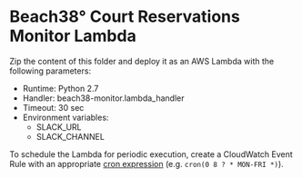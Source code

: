 # Beach38° Court Reservations Monitor Lambda

Zip the content of this folder and deploy it as an AWS Lambda with the following parameters:

* Runtime: Python 2.7
* Handler: beach38-monitor.lambda\_handler
* Timeout: 30 sec
* Environment variables:
    * SLACK\_URL
    * SLACK\_CHANNEL

To schedule the Lambda for periodic execution, create a CloudWatch Event Rule with an appropriate [cron expression](http://docs.aws.amazon.com/AmazonCloudWatch/latest/events/ScheduledEvents.html) (e.g. `cron(0 8 ? * MON-FRI *)`).

